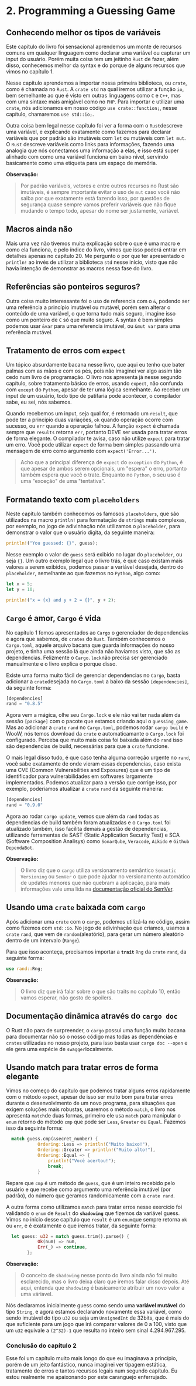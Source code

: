 # 2. Programming a Guessing Game

## Conhecendo melhor os tipos de variáveis

Este capítulo do livro foi sensacional aprendemos um monte de recursos comuns em qualquer linguagem como declarar uma variável ou capturar um input do usuário.
Porém muita coisa tem um jeitinho `Rust` de fazer, além disso, conhecemos melhor da syntax e do porque de alguns recursos que vimos no capítulo 1.

Nesse capítulo aprendemos a importar nossa primeira biblioteca, ou `crate`, como é chamada no `Rust`. A `crate std` na qual iremos utilizar a função `io`, bem semelhante ao que é visto em outras linguagens como `C` e `C++`, mas com uma sintaxe mais amigável como no `PHP`. Para importar e utilizar uma `crate`, nós adicionamos em nosso código `use crate::function;`, nesse capítulo, chamaremos `use std::io;`.

Outra coisa bem legal nesse capítulo foi ver a forma com o `Rust`descreve uma variável, e explicando exatamente como fazemos para declarar variáveis que por padrão são imutáveis com `let` ou mutáveis com `let mut`. O `Rust` descreve variáveis como links para informações, fazendo uma analogia que nós conectamos uma informação a elas, e isso está super alinhado com como uma variável funciona em baixo nível, servindo basicamente como uma etiqueta para um espaço de memória.

**Observação:**

> Por padrão variáveis, vetores e entre outros recursos no Rust são imutáveis, é sempre importante evitar o uso de `mut` caso você não saiba por que exatamente está fazendo isso, por questões de segurança quase sempre vamos preferir variáveis que não fique mudando o tempo todo, apesar do nome ser justamente, variável.

## Macros ainda não

Mais uma vez não tivemos muita explicação sobre o que é uma macro e como ela funciona, e pelo índice do livro, vimos que isso poderá entrar em detalhes apenas no capítulo 20. Me pergunto o por que ter apresentado o `println!` ao invés de utilizar a biblioteca `std` nesse início, visto que não havia intenção de demonstrar as macros nessa fase do livro.

## Referências são ponteiros seguros?

Outra coisa muito interessante foi o uso de referencia com o `&`, podendo ser uma referência a princípio imutável ou mutável, porém sem alterar o conteúdo de uma variável, o que torna tudo mais seguro, imagine isso como um ponteiro de `C` só que muito seguro. A syntax é bem simples podemos usar `&var` para uma referencia imutável, ou `&mut var` para uma referência mutável.

## Tratamento de erros com `expect`

Um tópico absurdamente bacana nesse livro, que aqui eu tenho que bater palmas com as mãos e com os pés, pois não imaginei ver algo assim tão cedo num livro de programação. O livro nos apresenta já nesse segundo capítulo, sobre tratamento básico de erros, usando `expect`, não confunda com `except` do `Python`, apesar de ter uma lógica semelhante. Ao receber um input de um usuário, todo tipo de patifaria pode acontecer, o compilador sabe, eu sei, nós sabemos.

Quando recebemos um input, seja qual for, é retornado um `result`, que pode ter a principio duas variações, `ok` quando operação ocorre com sucesso, ou `err` quando a operação falhou. A função `expect` é chamada sempre que `results` retorna `err`, portanto DEVE ser usada para tratar erros de forma elegante. O compilador te avisa, caso não utilize `expect` para tratar um erro. Você pode utilizar `expect` de forma bem simples passando uma mensagem de erro como argumento com `expect('Error...')`.

> Acho que a principal diferença de `expect` do `exception` do `Python`, é que apesar de ambos serem opcionais, um "espera" o erro, portanto também espera que você o trate. Enquanto no `Python`, o seu uso é uma "exceção" de uma "tentativa".

## Formatando texto com `placeholders`

Neste capítulo também conhecemos os famosos `placeholders`, que são utilizados na macro `println!` para formatação de `strings` mais complexas, por exemplo, no jogo de adivinhação nós utilizamos o `placeholder`, para demonstrar o valor que o usuário digita, da seguinte maneira:

```rust
println!("You guessed: {}", guess);
```

Nesse exemplo o valor de `guess` será exibido no lugar do `placeholder`, ou seja `{}`. Um outro exemplo legal que o livro trás, é que caso existam mais valores a serem exibidos, podemos passar a variável desejada, dentro do `placeholder`, semelhante ao que fazemos no `Python`, algo como:

```rust
let x = 5;
let y = 10;

println!("x = {x} and y + 2 = {}", y + 2);
```

## `Cargo` é amor, `Cargo` é vida

No capítulo 1 fomos apresentados ao `Cargo` o gerenciador de dependencias e agora que sabemos, de `crates` do `Rust`. Também conhecemos o `Cargo.toml`, aquele arquivo bacana que guarda informações do nosso projeto, e tinha uma sessão lá que ainda não haviamos visto, que são as dependencias. Felizmente o `Cargo.lock`não precisa ser gerenciado manualmente e o livro explica o porque disso.

Existe uma forma muito fácil de gerenciar dependencias no `Cargo`, basta adicionar a `crate`desejada no `Cargo.toml` a baixo da sessão `[dependencies]`, da seguinte forma:

```rust
[dependencies]
rand = "0.8.5"
```

Agora vem a mágica, olhe seu `Cargo.lock` e ele não vai ter nada além da sessão `[package]` com o pacote que estamos criando aqui o `guessing_game`. Mas ao adicionar a `crate` `rand` no `Cargo.toml`, podemos rodar `cargo build` e WooW, nós temos download da `crate` e automaticamante o `Cargo.lock` foi configurado. Perceba que muito mais coisa foi baixada além do `rand` isso são dependencias de build, necessárias para que a `crate` funcione.

O mais legal disso tudo, é que caso tenha alguma correção urgente no `rand`, você sabe exatamente de onde vieram essas dependencias, caso exista uma CVE (Common Vulnerabilities and Exposures) que é um tipo de identificador para vulnerabilidades em softwares largamente implementados. Podemos atualizar para a versão que corrige isso, por exemplo, poderiamos atualizar a `crate` `rand` da seguinte maneira:

```rust
[dependencies]
rand = "0.9.0"
```

Agora ao rodar `cargo update`, vemos que além da `rand` todas as dependencias de build também foram atualizadas e o `Cargo.toml` foi atualizado também, isso facilita demais a gestão de dependencias, utilizando ferramentas de SAST (Static Application Security Test) e SCA (Software Composition Analisys) como `SonarQube`, `Veracode`, `Aikido` e `Github DependaBot`.

**Observação:** 

> O livro diz que o `cargo` utiliza versionamento semântico `Semantic Versioning` ou `SemVer` o que pode ajudar no versionamento automático de updates menores que não quebram a aplicação, para mais informações vale uma lida na [documentação oficial do SemVer](http://semver.org/).


## Usando uma `crate` baixada com `cargo`

Após adicionar uma `crate` com o `cargo`, podemos utilizá-la no código, assim como fizemos com `std::io`.
No jogo de adivinhação que criamos, usamos a `crate` `rand`, que vem de `random`(aleatório), para gerar um número aleatório dentro de um intervalo (`Range`).

Para que isso aconteça, precisamos importar a **`trait`** `Rng` da `crate` `rand`, da seguinte forma:

```rust 
use rand::Rng;
```


**Observação:**

> O livro diz que irá falar sobre o que são traits no capítulo 10, então vamos esperar, não gosto de spoilers.
## Documentação dinâmica através do `cargo doc`

O Rust não para de surpreender, o `cargo` possui uma função muito bacana para documentar não só o nosso código mas todas as dependências e `crates` utilizadas no nosso projeto, para isso basta usar `cargo doc --open` e ele gera uma espécie de `swagger`localmente.


## Usando match para tratar erros de forma elegante

Vimos no começo do capítulo que podemos tratar alguns erros rapidamente com o método `expect`, apesar de isso ser muito bom para tratar erros durante o desenvolvimento de um novo programa, para situações que exigem soluções mais robustas, usaremos o método `match`, o livro nos apresenta `match`de duas formas, primeiro ele usa `match` para manipular o `enum` retorno do método `cmp` que pode ser `Less`, `Greater` ou `Equal`. Fazemos isso da seguinte forma:

```rust
  match guess.cmp(&secret_number) {
            Ordering::Less => println!("Muito baixo!"),
            Ordering::Greater => println!("Muito alto!"),
            Ordering::Equal => {
                println!("Você acertou!");
                break;
            }
```

Repare que `cmp` é um método de `guess`, que é um inteiro recebido pelo usuário e que recebe como argumento uma referência imutável (por padrão), do número que geramos randomicamente com a `crate rand`.

A outra forma como utilizamos `match` para tratar erros nesse exercício foi validando o `enum` de `Result` do **`shadowing`** que fizemos da variável guess. Vimos no início desse capítulo que `result` é um `enum`que sempre retorna `ok` ou `err`, e é exatamente o que iremos tratar, da seguinte forma:

```rust
  let guess: u32 = match guess.trim().parse() {
            Ok(num) => num,
            Err(_) => continue,
        };
```

**Observação:**

> O conceito de `shadowing` nesse ponto do livro ainda não foi muito esclarecido, mas o livro deixa claro que iremos falar disso depois. Até aqui, entenda que `shadowing` é basicamente atribuir um novo valor a uma váriavel.

 Nós declaramos inicialmente guess como sendo uma **variável mutável** do tipo `String`, e agora estamos declarando novamente essa variável, como sendo imutável do tipo `u32` ou seja um `UnsignedInt` de 32bits, que é mais do que suficiente para um jogo que irá comparar valores de 0 a 100, visto que um `u32` equivale a `(2^32)-1` que resulta no inteiro sem sinal 4.294.967.295.


### Conclusão do capítulo 2

Esse foi um capítulo muito mais longo do que eu imaginava a princípio, porém de um jeito fantástico, nunca imaginei ver tipagem estática, tratamento de erros e tantos recursos legais num segundo capítulo. Eu estou realmente me apaixonando por este caranguejo enferrujado.